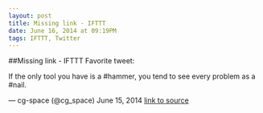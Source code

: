 ```yaml
---
layout: post
title: Missing link - IFTTT
date: June 16, 2014 at 09:19PM
tags: IFTTT, Twitter
---
```

##Missing link - IFTTT
Favorite tweet:

If the only tool you have is a #hammer, you tend to see every problem as a #nail.

— cg-space (@cg_space) June 15, 2014
[link to source](http://ift.tt/1iC0B1Z) 
